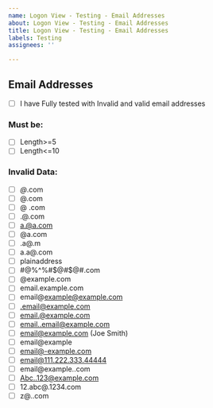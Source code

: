 ```yaml
---
name: Logon View - Testing - Email Addresses
about: Logon View - Testing - Email Addresses
title: Logon View - Testing - Email Addresses
labels: Testing
assignees: ''

---
```


## Email Addresses

- [ ] I have Fully tested with Invalid and valid email addresses

### Must be:

- [ ] Length>=5
- [ ] Length<=10
 
### Invalid Data:
- [ ] _@_.com
- [ ] @.com
- [ ] @ .com
- [ ] .@.com
- [ ] a.@a.com
- [ ] @a.com
- [ ] .a@.m
- [ ] a.a@.com
- [ ] plainaddress
- [ ] #@%^%#$@#$@#.com
- [ ] @example.com
- [ ] email.example.com
- [ ] email@example@example.com
- [ ] .email@example.com
- [ ] email.@example.com
- [ ] email..email@example.com
- [ ] email@example.com (Joe Smith)
- [ ] email@example
- [ ] email@-example.com
- [ ] email@111.222.333.44444
- [ ] email@example..com
- [ ] Abc..123@example.com
- [ ] 12.abc@.1234.com
- [ ] z@..com
